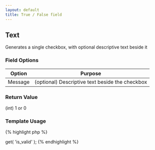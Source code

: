 ```yaml
---
layout: default
title: True / False field
---
```


## Text

Generates a single checkbox, with optional descriptive text beside it

### Field Options

| Option | Purpose |
|--------|---------|
| Message | (optional) Descriptive text beside the checkbox |

### Return Value

(int) 1 or 0

### Template Usage

{% highlight php %}
<?php
echo CFS()->get( 'is_valid' );
{% endhighlight %}
